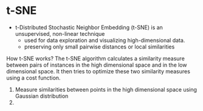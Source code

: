 # **t-SNE**

- t-Distributed Stochastic Neighbor Embedding (t-SNE) is an unsupervised, non-linear technique
  - used for data exploration and visualizing high-dimensional data.
  - preserving only small pairwise distances or local similarities

How t-SNE works?
The t-SNE algorithm calculates a similarity measure between pairs of instances in the high dimensional space and in the low dimensional space. It then tries to optimize these two similarity measures using a cost function.
1. Measure similarities between points in the high dimensional space using Gaussian distribution
2. 
